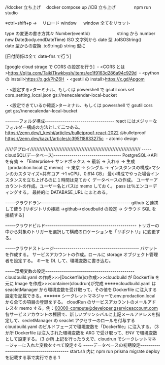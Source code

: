 //docker 立ち上げ　 docker compose up
//DB 立ち上げ　　　　 npm run studio

※ctrl+shift+p → 　リロード window 　 window 全てをリセット

type の変更の書き方其々
Number(eventId)　　　　　　 string から number
new Date(body.endDateTime) ISO 文字列から date 型
.toISOString()　　　　　　　 date 型からの変換
.toString() string 型に

[日付関係は全て date-fns で行う]

[google cloud strage で CORS の設定を行う]
・<CORS とは>https://qiita.com/TaikiTkwkbysh/items/ec1f9163d286a94c929d
・<python の install>https://x.gd/PhZ6H
・<gestil の install>https://x.gd/Apgom

・<設定する>ターミナル、もしくは powershell で
gsutil cors set cors_setting_local.json gs://nenecalendar-local-bucket

・<設定できているか確認>ターミナル、もしくは powershell で
gsutil cors get gs://nenecalendar-local-bucket

-------フォルダ構成-----------------------------------
react にはメジャーなフォルダー構成の方法として二つある。
https://zenn.dev/t_keshi/articles/bulletproof-react-2022
◎bulletproof
https://zenn.dev/kazu1/articles/c395f18633275c
・atomic design

/////デプロイ///////////////////////////////////////////////////////////////////////
-----cloudSQL(データベース)----------------------------------
PostgreSQL→API を有効 →
「Enterprise→ サンドボックス → 最新 → 入れる → 生成（prodaction.local に memo）→ 東京 → シングル
→ インスタンスの構成>マシンのカスタマイズ>共有コア →1 vCPU、0.614 GB」
最小構成でやった場合インスタンスを立ち上げるのに１時間は見ておく
データベースの作成。
ユーザーアカウントの作成。ユーザー名とパスは memo しておく。
pass は％エンコーディングする。
最終的に DATABASE_URL にまとめる。

-----クラウドラン---------------------------------------------
github と連携して使う
[リポジトリの接続 →github→cloudbuild の設定 → クラウド SQL を接続する]

-----クラウドビルド----------------------------------------------
トリガーの中から対象のトリガーを選択して構成のロケーションを「リポジトリ」に変更する。

-----クラウドストレージ-------------------------------------------
バケットを作成する。
サービスアカウントの作成。ロールに storage オブジェクト管理者を設定する。
キーを DL して、環境変数に書き込む。

-----環境変数の設定---------------------------------------------
cloudbuild.yaml の作成>>>[Dockerfile]の作成>>>cloudbuild が Dockerfile を元に Image を作成>>>container(cloudrun)が完成
※※※※※cloudbuild.yaml は seacletManager から環境変数を受け取って、その値を Dockerfile に注入する設定を記載できる。※※※※※※
シークレットマネジャーで.env.prodaction.local から全ての項目の登録をする。
cloudRun のサービスアカウントのメールアドレスを memo する。例：00000-compute@developer.gserviceaccount.com
各サービスアカウントの権限で、新しいプリンシバルに上記メールアドレスを指定して、secletManager の seaclet アクセサーのロールを付与する
cloudbuild.yaml のビルドフェーズで環境変数を「Dockerfile」に注入する。（3 か所
Dockerfile は注入された環境変数を ARG で受け取って、ENV で環境変数として設定する。（3 か所
上記を行ったうえで、cloudrun でシークレットマネージャーに入れた変数をすべて設定する
-----データベースの初期設定------------------------------------------
start.sh 内に npm run prisma migrate deploy を記載する事で実行できる
1
